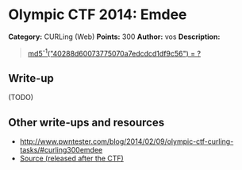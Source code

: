# Olympic CTF 2014: Emdee

**Category:** CURLing (Web)
**Points:** 300
**Author:** vos
**Description:**

> [md5<sup>-1</sup>("40288d60073775070a7edcdcd1df9c56") = ?](http://109.233.61.11:34380/)

## Write-up

(TODO)

## Other write-ups and resources

* <http://www.pwntester.com/blog/2014/02/09/olympic-ctf-curling-tasks/#curling300emdee>
* [Source (released after the CTF)](source.php)
